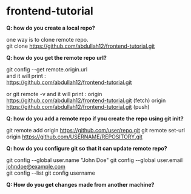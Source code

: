 # frontend-tutorial

  **Q: how do you create a local repo?**  
  
  one way is to clone remote repo.  
  git clone https://github.com/abdullah12/frontend-tutorial.git  

  **Q: how do you get the remote repo url?**  
  
  git config --get remote.origin.url  
  and it will print :  
  https://github.com/abdullah12/frontend-tutorial.git  

  or git remote -v
  and it will print :
  origin  https://github.com/abdullah12/frontend-tutorial.git (fetch)
  origin  https://github.com/abdullah12/frontend-tutorial.git (push)

  **Q: how do you add a remote repo if you create the repo using git init?**

  git remote add origin https://github.com/user/repo.git
  git remote set-url origin https://github.com/USERNAME/REPOSITORY.git

  **Q: how do you configure git so that it can update remote repo?**
  
  git config --global user.name "John Doe"
  git config --global user.email johndoe@example.com  
  git config --list
  git config username
  
  **Q: How do you get changes made from another machine?**


